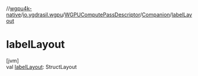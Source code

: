 //[wgpu4k-native](../../../../index.md)/[io.ygdrasil.wgpu](../../index.md)/[WGPUComputePassDescriptor](../index.md)/[Companion](index.md)/[labelLayout](label-layout.md)

# labelLayout

[jvm]\
val [labelLayout](label-layout.md): StructLayout